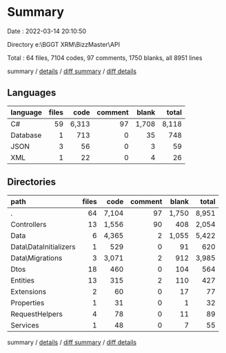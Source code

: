 # Summary

Date : 2022-03-14 20:10:50

Directory e:\BGGT XRM\BizzMaster\API

Total : 64 files,  7104 codes, 97 comments, 1750 blanks, all 8951 lines

summary / [details](details.md) / [diff summary](diff.md) / [diff details](diff-details.md)

## Languages
| language | files | code | comment | blank | total |
| :--- | ---: | ---: | ---: | ---: | ---: |
| C# | 59 | 6,313 | 97 | 1,708 | 8,118 |
| Database | 1 | 713 | 0 | 35 | 748 |
| JSON | 3 | 56 | 0 | 3 | 59 |
| XML | 1 | 22 | 0 | 4 | 26 |

## Directories
| path | files | code | comment | blank | total |
| :--- | ---: | ---: | ---: | ---: | ---: |
| . | 64 | 7,104 | 97 | 1,750 | 8,951 |
| Controllers | 13 | 1,556 | 90 | 408 | 2,054 |
| Data | 6 | 4,365 | 2 | 1,055 | 5,422 |
| Data\DataInitializers | 1 | 529 | 0 | 91 | 620 |
| Data\Migrations | 3 | 3,071 | 2 | 912 | 3,985 |
| Dtos | 18 | 460 | 0 | 104 | 564 |
| Entities | 13 | 315 | 2 | 110 | 427 |
| Extensions | 2 | 60 | 0 | 17 | 77 |
| Properties | 1 | 31 | 0 | 1 | 32 |
| RequestHelpers | 4 | 78 | 0 | 11 | 89 |
| Services | 1 | 48 | 0 | 7 | 55 |

summary / [details](details.md) / [diff summary](diff.md) / [diff details](diff-details.md)